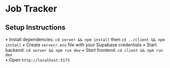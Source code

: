 # Job Tracker

## Setup Instructions

• Install dependencies: `cd server && npm install` then `cd ../client && npm install`
• Create `server/.env` file with your Supabase credentials
• Start backend: `cd server && npm run dev`
• Start frontend: `cd client && npm run dev`  
• Open `http://localhost:5173`